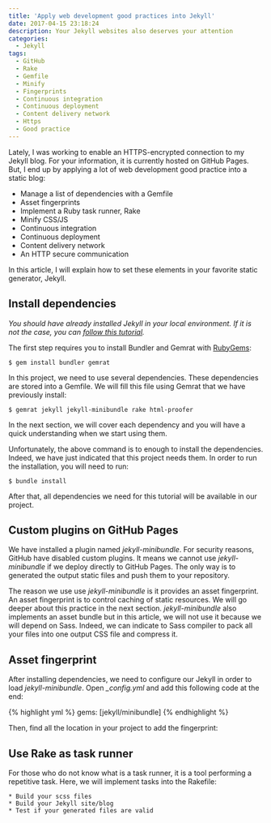 ```yaml
---
title: 'Apply web development good practices into Jekyll'
date: 2017-04-15 23:18:24
description: Your Jekyll websites also deserves your attention
categories:
  - Jekyll
tags:
  - GitHub
  - Rake
  - Gemfile
  - Minify
  - Fingerprints
  - Continuous integration
  - Continuous deployment
  - Content delivery network
  - Https
  - Good practice
---
```

Lately, I was working to enable an HTTPS-encrypted connection to my Jekyll blog. For your information, it is currently hosted on GitHub Pages. But, I end up by applying a lot of web development good practice into a static blog:

* Manage a list of dependencies with a Gemfile
* Asset fingerprints
* Implement a Ruby task runner, Rake
* Minify CSS/JS
* Continuous integration
* Continuous deployment
* Content delivery network
* An HTTP secure communication

In this article, I will explain how to set these elements in your favorite static generator, Jekyll.

## Install dependencies

*You should have already installed Jekyll in your local environment. If it is not the case, you can <a href="https://jekyllrb.com/docs/installation/" target="_blank">follow this tutorial</a>.*

The first step requires you to install Bundler and Gemrat with <a href="https://rubygems.org" target="_blank">RubyGems</a>:

    $ gem install bundler gemrat

In this project, we need to use several dependencies. These dependencies are stored into a Gemfile. We will fill this file using Gemrat that we have previously install:

    $ gemrat jekyll jekyll-minibundle rake html-proofer

In the next section, we will cover each dependency and you will have a quick understanding when we start using them.

Unfortunately, the above command is to enough to install the dependencies. Indeed, we have just indicated that this project needs them. In order to run the installation, you will need to run:

    $ bundle install

After that, all dependencies we need for this tutorial will be available in our project.

## Custom plugins on GitHub Pages

We have installed a plugin named *jekyll-minibundle*. For security reasons, GitHub have disabled custom plugins. It means we cannot use *jekyll-minibundle* if we deploy directly to GitHub Pages. The only way is to generated the output static files and push them to your repository.

The reason we use use *jekyll-minibundle* is it provides an asset fingerprint. An asset fingerprint is to control caching of static resources. We will go deeper about this practice in the next section. *jekyll-minibundle* also implements an asset bundle but in this article, we will not use it because we will depend on Sass. Indeed, we can indicate to Sass compiler to pack all your files into one output CSS file and compress it.

## Asset fingerprint

After installing dependencies, we need to configure our Jekyll in order to load *jekyll-minibundle*. Open *_config.yml* and add this following code at the end:

{% highlight yml %}
gems: [jekyll/minibundle]
{% endhighlight %}

Then, find all the location in your project to add the fingerprint:

## Use Rake as task runner

For those who do not know what is a task runner, it is a tool performing a repetitive task. Here, we will implement tasks into the Rakefile:

    * Build your scss files
    * Build your Jekyll site/blog
    * Test if your generated files are valid
